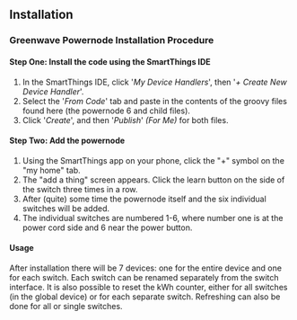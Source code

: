 ## Installation

### Greenwave Powernode Installation Procedure

#### Step One: Install the code using the SmartThings IDE

1. In the SmartThings IDE, click '*My Device Handlers*', then '*+ Create New Device Handler*'. 
2. Select the '*From Code*' tab and paste in the contents of the groovy files found here (the powernode 6 and child files).
3. Click '*Create*', and then '*Publish*' *(For Me)* for both files.

#### Step Two: Add the powernode

1. Using the SmartThings app on your phone, click the "+" symbol on the "my home" tab.
2. The "add a thing" screen appears. Click the learn button on the side of the switch three times in a row. 
3. After (quite) some time the powernode itself and the six individual switches will be added. 
4. The individual switches are numbered 1-6, where number one is at the power cord side and 6 near the power button. 

#### Usage

After installation there will be 7 devices: one for the entire device and one for each switch. Each switch can be renamed separately from the switch interface. It is also possible to reset the kWh counter, either for all switches (in the global device) or for each separate switch. Refreshing can also be done for all or single switches.  

